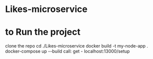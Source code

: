 # Likes-microservice

# to Run the project

clone the repo
cd ./Likes-microservice
docker build -t my-node-app .
docker-compose up --build
call:
get - localhost:13000/setup
